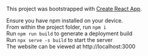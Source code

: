 This project was bootstrapped with [Create React App](https://github.com/facebook/create-react-app).

Ensure you have npm installed on your device.\
From within the project folder, run `npm i` \
Run `npm run build` to generate a deployment build\
Run `npx serve -s build` to start the server\
The website can be viewed at http://localhost:3000
